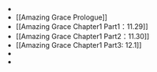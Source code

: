 -
- [[Amazing Grace Prologue]]
- [[Amazing Grace Chapter1 Part1：11.29]]
- [[Amazing Grace Chapter1 Part2：11.30]]
- [[Amazing Grace Chapter1 Part3: 12.1]]
-
-